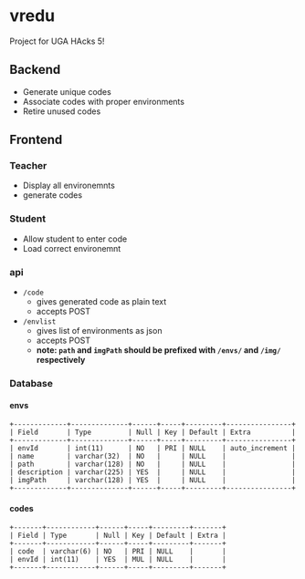 # vredu
Project for UGA HAcks 5!

## Backend

- Generate unique codes
- Associate codes with proper environments 
- Retire unused codes

## Frontend 

### Teacher

- Display all environemnts
- generate codes

### Student

- Allow student to enter code
- Load correct environemnt 

### api

- `/code`
	- gives generated code as plain text
	- accepts POST
- `/envlist`
	- gives list of environments as json
	- accepts POST
	- **note: `path` and `imgPath` should be prefixed with `/envs/` and `/img/` respectively**

### Database

#### envs
```
+-------------+--------------+------+-----+---------+----------------+
| Field       | Type         | Null | Key | Default | Extra          |
+-------------+--------------+------+-----+---------+----------------+
| envId       | int(11)      | NO   | PRI | NULL    | auto_increment |
| name        | varchar(32)  | NO   |     | NULL    |                |
| path        | varchar(128) | NO   |     | NULL    |                |
| description | varchar(225) | YES  |     | NULL    |                |
| imgPath     | varchar(128) | YES  |     | NULL    |                |
+-------------+--------------+------+-----+---------+----------------+
```

#### codes

```
+-------+------------+------+-----+---------+-------+
| Field | Type       | Null | Key | Default | Extra |
+-------+------------+------+-----+---------+-------+
| code  | varchar(6) | NO   | PRI | NULL    |       |
| envId | int(11)    | YES  | MUL | NULL    |       |
+-------+------------+------+-----+---------+-------+
```